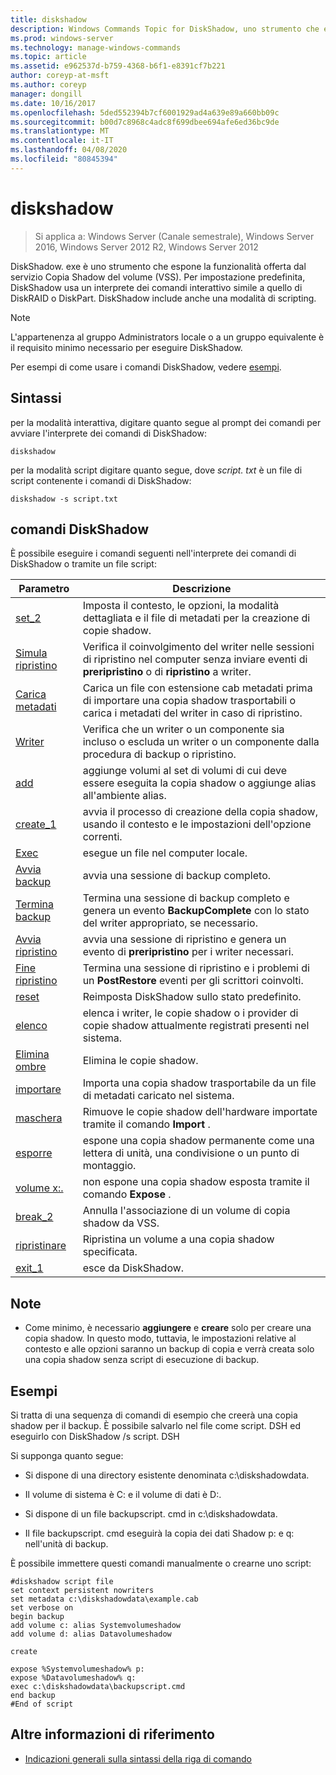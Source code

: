 ```yaml
---
title: diskshadow
description: Windows Commands Topic for DiskShadow, uno strumento che espone la funzionalità offerta dal servizio Copia Shadow del volume (VSS).
ms.prod: windows-server
ms.technology: manage-windows-commands
ms.topic: article
ms.assetid: e962537d-b759-4368-b6f1-e8391cf7b221
author: coreyp-at-msft
ms.author: coreyp
manager: dongill
ms.date: 10/16/2017
ms.openlocfilehash: 5ded552394b7cf6001929ad4a639e89a660bb09c
ms.sourcegitcommit: b00d7c8968c4adc8f699dbee694afe6ed36bc9de
ms.translationtype: MT
ms.contentlocale: it-IT
ms.lasthandoff: 04/08/2020
ms.locfileid: "80845394"
---
```

# <a name="diskshadow"></a>diskshadow

>Si applica a: Windows Server (Canale semestrale), Windows Server 2016, Windows Server 2012 R2, Windows Server 2012

DiskShadow. exe è uno strumento che espone la funzionalità offerta dal servizio Copia Shadow del volume (VSS). Per impostazione predefinita, DiskShadow usa un interprete dei comandi interattivo simile a quello di DiskRAID o DiskPart. DiskShadow include anche una modalità di scripting.  
  
> [!NOTE]  
> L'appartenenza al gruppo Administrators locale o a un gruppo equivalente è il requisito minimo necessario per eseguire DiskShadow.  
  
Per esempi di come usare i comandi DiskShadow, vedere [esempi](#BKMK_examples).  
  
## <a name="syntax"></a>Sintassi  
per la modalità interattiva, digitare quanto segue al prompt dei comandi per avviare l'interprete dei comandi di DiskShadow:  
  
```  
diskshadow  
```  
  
per la modalità script digitare quanto segue, dove *script. txt* è un file di script contenente i comandi di DiskShadow:  
  
```  
diskshadow -s script.txt  
```  
  
## <a name="diskshadow-commands"></a>comandi DiskShadow  
È possibile eseguire i comandi seguenti nell'interprete dei comandi di DiskShadow o tramite un file script:  
  
|Parametro|Descrizione|  
|-------|--------|  
|[set_2](set_2.md)|Imposta il contesto, le opzioni, la modalità dettagliata e il file di metadati per la creazione di copie shadow.|  
|[Simula ripristino](simulate-restore.md)|Verifica il coinvolgimento del writer nelle sessioni di ripristino nel computer senza inviare eventi di **preripristino** o di **ripristino** a writer.|  
|[Carica metadati](load-metadata.md)|Carica un file con estensione cab metadati prima di importare una copia shadow trasportabili o carica i metadati del writer in caso di ripristino.|  
|[Writer](writer.md)|Verifica che un writer o un componente sia incluso o escluda un writer o un componente dalla procedura di backup o ripristino.|  
|[add](add.md)|aggiunge volumi al set di volumi di cui deve essere eseguita la copia shadow o aggiunge alias all'ambiente alias.|  
|[create_1](create_1.md)|avvia il processo di creazione della copia shadow, usando il contesto e le impostazioni dell'opzione correnti.|  
|[Exec](exec.md)|esegue un file nel computer locale.|  
|[Avvia backup](begin-backup.md)|avvia una sessione di backup completo.|  
|[Termina backup](end-backup.md)|Termina una sessione di backup completo e genera un evento **BackupComplete** con lo stato del writer appropriato, se necessario.|  
|[Avvia ripristino](begin-restore.md)|avvia una sessione di ripristino e genera un evento di **preripristino** per i writer necessari.|  
|[Fine ripristino](end-restore.md)|Termina una sessione di ripristino e i problemi di un **PostRestore** eventi per gli scrittori coinvolti.|  
|[reset](reset.md)|Reimposta DiskShadow sullo stato predefinito.|  
|[elenco](list.md)|elenca i writer, le copie shadow o i provider di copie shadow attualmente registrati presenti nel sistema.|  
|[Elimina ombre](delete-shadows.md)|Elimina le copie shadow.|  
|[importare](import.md)|Importa una copia shadow trasportabile da un file di metadati caricato nel sistema.|  
|[maschera](mask.md)|Rimuove le copie shadow dell'hardware importate tramite il comando **Import** .|  
|[esporre](expose.md)|espone una copia shadow permanente come una lettera di unità, una condivisione o un punto di montaggio.|  
|[volume x:.](unexpose.md)|non espone una copia shadow esposta tramite il comando **Expose** .|  
|[break_2](break_2.md)|Annulla l'associazione di un volume di copia shadow da VSS.|  
|[ripristinare](revert.md)|Ripristina un volume a una copia shadow specificata.|  
|[exit_1](exit_1.md)|esce da DiskShadow.|  
  
## <a name="remarks"></a>Note  
  
-   Come minimo, è necessario **aggiungere** e **creare** solo per creare una copia shadow. In questo modo, tuttavia, le impostazioni relative al contesto e alle opzioni saranno un backup di copia e verrà creata solo una copia shadow senza script di esecuzione di backup.  
  
## <a name="examples"></a><a name=BKMK_examples></a>Esempi  
Si tratta di una sequenza di comandi di esempio che creerà una copia shadow per il backup. È possibile salvarlo nel file come script. DSH ed eseguirlo con DiskShadow \/s script. DSH  
  
Si supponga quanto segue:  
  
-   Si dispone di una directory esistente denominata c:\\diskshadowdata.  
  
-   Il volume di sistema è C: e il volume di dati è D:.  
  
-   Si dispone di un file backupscript. cmd in c:\\diskshadowdata.  
  
-   Il file backupscript. cmd eseguirà la copia dei dati Shadow p: e q: nell'unità di backup.  
  
È possibile immettere questi comandi manualmente o crearne uno script:  
  
```  
#diskshadow script file  
set context persistent nowriters  
set metadata c:\diskshadowdata\example.cab  
set verbose on  
begin backup  
add volume c: alias Systemvolumeshadow  
add volume d: alias Datavolumeshadow  
  
create  
  
expose %Systemvolumeshadow% p:  
expose %Datavolumeshadow% q:  
exec c:\diskshadowdata\backupscript.cmd  
end backup  
#End of script  
```  
  
## <a name="additional-references"></a>Altre informazioni di riferimento  
- [Indicazioni generali sulla sintassi della riga di comando](command-line-syntax-key.md)  
  

